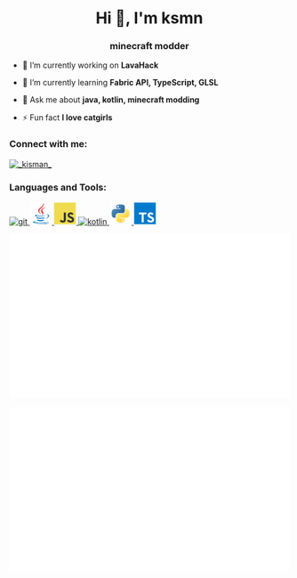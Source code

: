 <h1 align="center">Hi 👋, I'm ksmn</h1>
<h3 align="center">minecraft modder</h3>

- 🔭 I’m currently working on **LavaHack**

- 🌱 I’m currently learning **Fabric API, TypeScript, GLSL**

- 💬 Ask me about **java, kotlin, minecraft modding**

- ⚡ Fun fact **I love catgirls**

<h3 align="left">Connect with me:</h3>
<p align="left">
  <a href="https://discord.gg/_kisman_" target="blank"><img align="center" src="https://raw.githubusercontent.com/rahuldkjain/github-profile-readme-generator/master/src/images/icons/Social/discord.svg" alt="_kisman_" height="30" width="40" /></a>
</p>

<h3 align="left">Languages and Tools:</h3>
<p align="left"> <a href="https://git-scm.com/" target="_blank" rel="noreferrer"> <img src="https://www.vectorlogo.zone/logos/git-scm/git-scm-icon.svg" alt="git" width="40" height="40"/> </a> <a href="https://www.java.com" target="_blank" rel="noreferrer"> <img src="https://raw.githubusercontent.com/devicons/devicon/master/icons/java/java-original.svg" alt="java" width="40" height="40"/> </a> <a href="https://developer.mozilla.org/en-US/docs/Web/JavaScript" target="_blank" rel="noreferrer"> <img src="https://raw.githubusercontent.com/devicons/devicon/master/icons/javascript/javascript-original.svg" alt="javascript" width="40" height="40"/> </a> <a href="https://kotlinlang.org" target="_blank" rel="noreferrer"> <img src="https://www.vectorlogo.zone/logos/kotlinlang/kotlinlang-icon.svg" alt="kotlin" width="40" height="40"/> </a> <a href="https://www.python.org" target="_blank" rel="noreferrer"> <img src="https://raw.githubusercontent.com/devicons/devicon/master/icons/python/python-original.svg" alt="python" width="40" height="40"/> </a> <a href="https://www.typescriptlang.org/" target="_blank" rel="noreferrer"> <img src="https://raw.githubusercontent.com/devicons/devicon/master/icons/typescript/typescript-original.svg" alt="typescript" width="40" height="40"/> </a> </p>

<p><img align="left" src="https://github.com/kisman2000/github-stats/blob/master/generated/overview.svg#gh-dark-mode-only" /></p>

<p>&nbsp;<img align="center" src="https://github.com/kisman2000/github-stats/blob/master/generated/languages.svg#gh-dark-mode-only" /></p>
